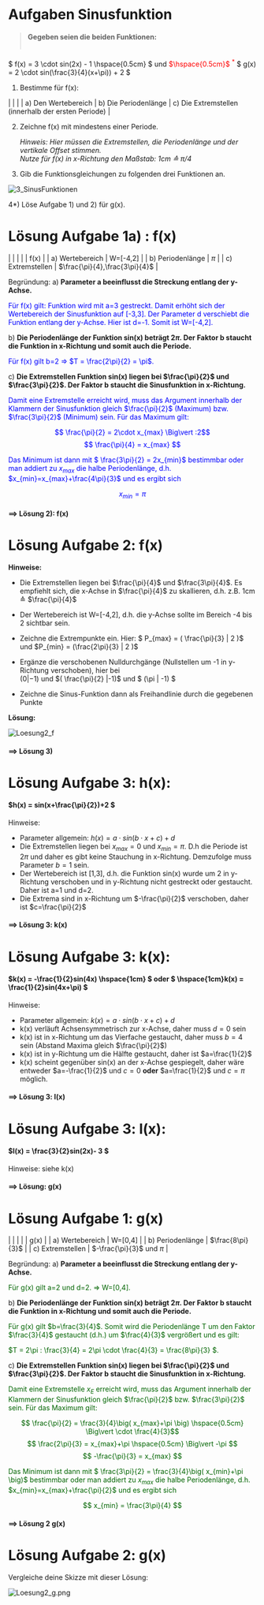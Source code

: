 # Aufgaben Sinusfunktion

> <H4>Gegeben seien die beiden Funktionen: <br> <br>
$     f(x) = 3 \cdot sin(2x) - 1 \hspace{0.5cm} $ und <span style="color:red">$\hspace{0.5cm}$ $^*$</span> $ g(x) = 2 \cdot sin(\frac{3}{4}(x+\pi)) + 2 $ </H4>
 
1) Bestimme für f(x):

| | |
| a) Den Wertebereich | b) Die Periodenlänge | c) Die Extremstellen (innerhalb der ersten Periode) |

2) Zeichne f(x) mit mindestens einer Periode. <br>
   
   _Hinweis: Hier müssen die Extremstellen, die Periodenlänge und der vertikale Offset stimmen. <br> Nutze für f(x) in x-Richtung den Maßstab: 1cm ≙ $\pi/4$_

3) Gib die Funktionsgleichungen zu folgenden drei Funktionen an.

![3_SinusFunktionen](https://diversewolken.ddns.net/nextcloud/index.php/apps/files_sharing/publicpreview/So3FGoQ4ELgAa6k?file=/&fileId=118877&x=1920&y=1200&a=true&etag=8a595db044d9bc3787aca4c6a3d5906f)

4*) Löse Aufgabe 1) und 2) für g(x).

# Lösung Aufgabe 1a) : f(x)
| | |
| | f(x) |
| a) Wertebereich | W=[-4,2] |
| b) Periodenlänge | $\pi$ | 
| c) Extremstellen | $\frac{\pi}{4},\frac{3\pi}{4}$ |

Begründung: a) __Parameter a beeinflusst die Streckung entlang der y-Achse.__

<span style="color:blue">

Für f(x) gilt: Funktion wird mit a=3 gestreckt. Damit erhöht sich der Wertebereich der Sinusfunktion auf [-3,3]. 
Der Parameter d verschiebt die Funktion entlang der y-Achse. Hier ist d=-1. Somit ist W=[-4,2].

</span>

b) __Die Periodenlänge der Funktion sin(x) beträgt $2\pi$. Der Faktor b staucht die Funktion in x-Richtung und somit auch die Periode.__

<span style="color:blue">

Für f(x) gilt b=2 => $T = \frac{2\pi}{2} = \pi$.

</span>

c) __Die Extremstellen Funktion sin(x) liegen bei $\frac{\pi}{2}$ und $\frac{3\pi}{2}$. Der Faktor b staucht die Sinusfunktion in x-Richtung.__

<span style="color:blue">

Damit eine Extremstelle erreicht wird, muss das Argument innerhalb der Klammern der Sinusfunktion gleich $\frac{\pi}{2}$ (Maximum) bzw. $\frac{3\pi}{2}$ (Minimum) sein. Für das Maximum gilt: 

$$ \frac{\pi}{2} = 2\cdot x_{max} \Big\vert :2$$
$$ \frac{\pi}{4} = x_{max} $$

Das Minimum ist dann mit $ \frac{3\pi}{2} = 2x_{min}$ bestimmbar oder man addiert zu $x_{max}$ die halbe Periodenlänge, d.h. $x_{min}=x_{max}+\frac{4\pi}{3}$ und es ergibt sich

$$ x_{min} = \pi $$

</span>

<H4>==> Lösung 2): f(x)</H4>

# Lösung Aufgabe 2: f(x)

__Hinweise:__

- Die Extremstellen liegen bei $\frac{\pi}{4}$ und  $\frac{3\pi}{4}$. Es empfiehlt sich, die x-Achse in $\frac{\pi}{4}$ zu skallieren, d.h. z.B. 1cm ≙ $\frac{\pi}{4}$

- Der Wertebereich ist W=[-4,2], d.h. die y-Achse sollte im Bereich -4 bis 2 sichtbar sein.

- Zeichne die Extrempunkte ein. Hier: $ P_{max} = ( \frac{\pi}{3} | 2 )$ und $P_{min} = (\frac{2\pi}{3} | 2 )$

- Ergänze die verschobenen Nulldurchgänge (Nullstellen um -1 in y-Richtung verschoben), hier bei <br> $( 0 |-1)$ und $( \frac{\pi}{2} |-1)$ und $ (\pi | -1) $

- Zeichne die Sinus-Funktion dann als Freihandlinie durch die gegebenen Punkte

__Lösung:__

![Loesung2_f](https://diversewolken.ddns.net/nextcloud/index.php/apps/files_sharing/publicpreview/t2TdWJdFRjgyPdK?file=/&fileId=119220&x=1920&y=1080&a=true&etag=6ce24628ac399a141b611f2009ae8aa7)

<H4>==> Lösung 3)</H4>

# Lösung Aufgabe 3: h(x):

<span style="color:red"><H4> $h(x) = sin(x+\frac{\pi}{2})+2 $ </H4>

Hinweise: 

- Parameter allgemein: $h(x)=a\cdot sin(b\cdot x + c) + d$
- Die Extremstellen liegen bei $x_{max}=0$ und $x_{min}=\pi$. D.h die Periode ist $2\pi$ und daher es gibt keine Stauchung in x-Richtung. Demzufolge muss Parameter $b = 1$ sein.
- Der Wertebereich ist [1,3], d.h. die Funktion sin(x) wurde um 2 in y-Richtung verschoben und in y-Richtung nicht gestreckt oder gestaucht. Daher ist a=1 und d=2.
- Die Extrema sind in x-Richtung um $-\frac{\pi}{2}$ verschoben, daher ist $c=\frac{\pi}{2}$

</span>

<H4>==> Lösung 3: k(x)</H4>

# Lösung Aufgabe 3: k(x):

<span style="color:blue"><H4> $k(x) = -\frac{1}{2}sin(4x) \hspace{1cm} $ __oder__ $ \hspace{1cm}k(x) = \frac{1}{2}sin(4x+\pi) $ </H4>

Hinweise:

- Parameter allgemein: $k(x)=a\cdot sin(b\cdot x + c) + d$
- k(x) verläuft Achsensymmetrisch zur x-Achse, daher muss $d=0$ sein 
- k(x) ist in x-Richtung um das Vierfache gestaucht, daher muss $b=4$ sein (Abstand Maxima gleich $\frac{\pi}{2}$)
- k(x) ist in y-Richtung um die Hälfte gestaucht, daher ist $a=\frac{1}{2}$
- k(x) scheint gegenüber sin(x) an der x-Achse gespiegelt, daher wäre entweder $a=-\frac{1}{2}$ und $c=0$ __oder__ $a=\frac{1}{2}$ und $c=\pi$ möglich.
</span>

<H4>==> Lösung 3: l(x)</H4>

# Lösung Aufgabe 3: l(x):

<span style="color:darkgreen"><H4> $l(x) = \frac{3}{2}sin(2x)- 3 $ </H4>

Hinweise: siehe k(x)

</span>

<H4>==> Lösung: g(x)</H4>

# Lösung Aufgabe 1: g(x)

| | |
| | g(x) |
| a) Wertebereich | W=[0,4] |
| b) Periodenlänge | $\frac{8\pi}{3}$ | 
| c) Extremstellen | $-\frac{\pi}{3}$ und $\pi$ |

Begründung: a) __Parameter a beeinflusst die Streckung entlang der y-Achse.__

<span style="color:darkgreen">

Für g(x) gilt a=2 und d=2. => W=[0,4].

</span>

b) __Die Periodenlänge der Funktion sin(x) beträgt $2\pi$. Der Faktor b staucht die Funktion in x-Richtung und somit auch die Periode.__

<span style="color:darkgreen">

Für g(x) gilt $b=\frac{3}{4}$. Somit wird die Periodenlänge T um den Faktor $\frac{3}{4}$ gestaucht (d.h.) um $\frac{4}{3}$ vergrößert und es gilt: 

$T = 2\pi : \frac{3}{4} = 2\pi \cdot \frac{4}{3} = \frac{8\pi}{3} $.

</span>

c) __Die Extremstellen Funktion sin(x) liegen bei $\frac{\pi}{2}$ und $\frac{3\pi}{2}$. Der Faktor b staucht die Sinusfunktion in x-Richtung.__

<span style="color:darkgreen">

Damit eine Extremstelle $x_E$ erreicht wird, muss das Argument innerhalb der Klammern der Sinusfunktion gleich $\frac{\pi}{2}$ bzw. $\frac{3\pi}{2}$ sein. Für das Maximum gilt: 

$$ \frac{\pi}{2} = \frac{3}{4}\big( x_{max}+\pi \big) \hspace{0.5cm} \Big\vert \cdot \frac{4}{3}$$ 
$$ \frac{2\pi}{3} = x_{max}+\pi \hspace{0.5cm} \Big\vert -\pi $$
$$ -\frac{\pi}{3} = x_{max} $$ 

Das Minimum ist dann mit $ \frac{3\pi}{2} = \frac{3}{4}\big( x_{min}+\pi \big)$ bestimmbar oder man addiert zu $x_{max}$ die halbe Periodenlänge, d.h. $x_{min}=x_{max}+\frac{\pi}{2}$ und es ergibt sich

$$ x_{min} = \frac{3\pi}{4} $$

</span>

<H4> ==> Lösung 2 g(x) </H4>

# Lösung Aufgabe 2: g(x)

Vergleiche deine Skizze mit dieser Lösung:

![Loesung2_g.png](https://diversewolken.ddns.net/nextcloud/index.php/s/cKDoRzBMAgj35rz/download)

